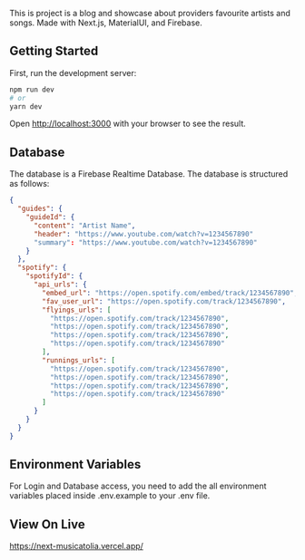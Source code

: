 This is project is a blog and showcase about providers favourite artists and songs.
Made with Next.js, MaterialUI, and Firebase.

## Getting Started

First, run the development server:

```bash
npm run dev
# or
yarn dev
```

Open [http://localhost:3000](http://localhost:3000) with your browser to see the result.

## Database

The database is a Firebase Realtime Database. The database is structured as follows:

```json
{
  "guides": {
    "guideId": {
      "content": "Artist Name",
      "header": "https://www.youtube.com/watch?v=1234567890"
      "summary": "https://www.youtube.com/watch?v=1234567890"
    }
  },
  "spotify": {
    "spotifyId": {
      "api_urls": {
        "embed_url": "https://open.spotify.com/embed/track/1234567890",
        "fav_user_url": "https://open.spotify.com/track/1234567890",
        "flyings_urls": [
          "https://open.spotify.com/track/1234567890",
          "https://open.spotify.com/track/1234567890",
          "https://open.spotify.com/track/1234567890",
          "https://open.spotify.com/track/1234567890"
        ],
        "runnings_urls": [
          "https://open.spotify.com/track/1234567890",
          "https://open.spotify.com/track/1234567890",
          "https://open.spotify.com/track/1234567890",
          "https://open.spotify.com/track/1234567890"
        ]
      }
    }
  }
}
```

## Environment Variables

For Login and Database access, you need to add the all environment variables placed inside
.env.example to your .env file.

## View On Live

https://next-musicatolia.vercel.app/

